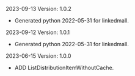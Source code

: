 2023-09-13 Version: 1.0.2
- Generated python 2022-05-31 for linkedmall.

2023-09-12 Version: 1.0.1
- Generated python 2022-05-31 for linkedmall.

2023-06-15 Version: 1.0.0
- ADD ListDistributionItemWithoutCache.

